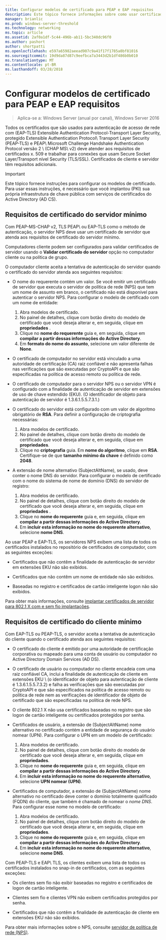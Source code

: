 ```yaml
---
title: Configurar modelos de certificado para PEAP e EAP requisitos
description: Este tópico fornece informações sobre como usar certificados com o servidor de políticas de rede e acesso remoto no Windows Server 2016.
manager: brianlic
ms.prod: windows-server-threshold
ms.technology: networking
ms.topic: article
ms.assetid: 2af0a1df-5c44-496b-ab11-5bc340dc96f0
ms.author: pashort
author: shortpatti
ms.openlocfilehash: e597a65982aeead907c9a41f17f1785a0bf81016
ms.sourcegitcommit: 19d9da87d87c9eefbca7a3443d2b1df486b0b010
ms.translationtype: MT
ms.contentlocale: pt-BR
ms.lasthandoff: 03/28/2018
---
```

# <a name="configure-certificate-templates-for-peap-and-eap-requirements"></a>Configurar modelos de certificado para PEAP e EAP requisitos

>Aplica-se a: Windows Server (anual por canal), Windows Server 2016

Todos os certificados que são usados para autenticação de acesso de rede com \(EAP\-TLS\) Extensible Authentication Protocol\-Transport Layer Security, protegido Extensible Authentication Protocol\ Transport Layer Security \(PEAP\-TLS\) e PEAP\ Microsoft Challenge Handshake Authentication Protocol versão 2 \ (CHAP MS\ v2\) deve atender aos requisitos de certificados x. 509 e trabalhar para conexões que usam Secure Socket Layer/Transport nível Security (TLS/SSL). Certificados de cliente e servidor têm requisitos adicionais.

>[!IMPORTANT]
>Este tópico fornece instruções para configurar os modelos de certificado. Para usar essas instruções, é necessário que você implantou \(PKI\) sua própria infraestrutura de chave pública com serviços de certificados do Active Directory \(AD CS\).

## <a name="minimum-server-certificate-requirements"></a>Requisitos de certificado do servidor mínimo

Com PEAP\-MS\-CHAP v2, TLS PEAP\ ou EAP\-TLS como o método de autenticação, o servidor NPS deve usar um certificado de servidor que atenda aos requisitos de certificado do servidor mínimo. 

Computadores cliente podem ser configurados para validar certificados de servidor usando o **Validar certificado do servidor** opção no computador cliente ou na política de grupo. 

O computador cliente aceita a tentativa de autenticação do servidor quando o certificado do servidor atenda aos seguintes requisitos:

- O nome do requerente contém um valor. Se você emitir um certificado de servidor que executa o servidor de política de rede (NPS) que tem um nome de assunto em branco, o certificado não está disponível para autenticar o servidor NPS. Para configurar o modelo de certificado com um nome de entidade:

    1. Abra modelos de certificado.
    2. No painel de detalhes, clique com botão direito do modelo de certificado que você deseja alterar e, em seguida, clique em **propriedades** .
    3. Clique no **nome do requerente** guia e, em seguida, clique em **compilar a partir dessas informações do Active Directory**.
    4. Em **formato do nome do assunto**, selecione um valor diferente de **None**.

- O certificado de computador no servidor está vinculado a uma autoridade de certificação (CA) raiz confiável e não apresenta falhas nas verificações que são executadas por CryptoAPI e que são especificadas na política de acesso remoto ou política de rede.

- O certificado de computador para o servidor NPS ou o servidor VPN é configurado com a finalidade de autenticação de servidor em extensões de uso de chave estendido (EKU). (O identificador de objeto para autenticação de servidor é 1.3.6.1.5.5.7.3.1.)

- O certificado do servidor está configurado com um valor de algoritmo obrigatório de **RSA**. Para definir a configuração de criptografia necessárias:

    1. Abra modelos de certificado.
    2. No painel de detalhes, clique com botão direito do modelo de certificado que você deseja alterar e, em seguida, clique em **propriedades**.
    3. Clique no **criptografia** guia. Em **nome do algoritmo**, clique em **RSA**. Certifique-se de que **tamanho mínimo da chave** é definido como **2048**.

- A extensão de nome alternativo (SubjectAltName), se usado, deve conter o nome DNS do servidor. Para configurar o modelo de certificado com o nome do sistema de nome de domínio (DNS) do servidor de registro: 

    1. Abra modelos de certificado.
    2. No painel de detalhes, clique com botão direito do modelo de certificado que você deseja alterar e, em seguida, clique em **propriedades** .
    3. Clique no **nome do requerente** guia e, em seguida, clique em **compilar a partir dessas informações do Active Directory**.
    4. Em **incluir esta informação no nome do requerente alternativo**, selecione **nome DNS**.

Ao usar PEAP e EAP-TLS, os servidores NPS exibem uma lista de todos os certificados instalados no repositório de certificados de computador, com as seguintes exceções:

- Certificados que não contêm a finalidade de autenticação de servidor em extensões EKU não são exibidos.

- Certificados que não contêm um nome de entidade não são exibidos.

- Baseadas no registro e certificados de cartão inteligente logon não são exibidos.

Para obter mais informações, consulte [implantar certificados de servidor para 802.1 X com e sem fio implantações](https://technet.microsoft.com/windows-server-docs/networking/core-network-guide/cncg/server-certs/deploy-server-certificates-for-802.1x-wired-and-wireless-deployments).

## <a name="minimum-client-certificate-requirements"></a>Requisitos de certificado do cliente mínimo

Com EAP-TLS ou PEAP-TLS, o servidor aceita a tentativa de autenticação do cliente quando o certificado atenda aos seguintes requisitos:

- O certificado do cliente é emitido por uma autoridade de certificação corporativa ou mapeado para uma conta de usuário ou computador no Active Directory Domain Services \(AD DS\).

- O certificado de usuário ou computador no cliente encadeia com uma raiz confiável CA, inclui a finalidade de autenticação de cliente em extensões EKU \ (o identificador de objeto para autenticação de cliente é 1.3.6.1.5.5.7.3.2\) e falha as verificações que são executadas por CryptoAPI e que são especificados na política de acesso remoto ou política de rede nem as verificações de identificador de objeto de certificado que são especificadas na política de rede NPS.

- O cliente 802.1 X não usa certificados baseadas no registro que são logon de cartão inteligente ou certificados protegidos por senha.

- Certificados de usuário, a extensão de \(SubjectAltName\) nome alternativo no certificado contém a entidade de segurança do usuário nomear \(UPN\). Para configurar o UPN em um modelo de certificado:

    1. Abra modelos de certificado.
    2. No painel de detalhes, clique com botão direito do modelo de certificado que você deseja alterar e, em seguida, clique em **propriedades**.
    3. Clique no **nome do requerente** guia e, em seguida, clique em **compilar a partir dessas informações do Active Directory**.
    4. Em **incluir esta informação no nome do requerente alternativo**, selecione **UPN nomear \(UPN\)**.

- Certificados de computador, a extensão de \(SubjectAltName\) nome alternativo no certificado deve conter o domínio totalmente qualificado \(FQDN\) do cliente, que também é chamado de nomear o *nome DNS*. Para configurar esse nome no modelo de certificado:

    1. Abra modelos de certificado.
    2. No painel de detalhes, clique com botão direito do modelo de certificado que você deseja alterar e, em seguida, clique em **propriedades**.
    3. Clique no **nome do requerente** guia e, em seguida, clique em **compilar a partir dessas informações do Active Directory**.
    4. Em **incluir esta informação no nome do requerente alternativo**, selecione **nome DNS**.

Com PEAP\-TLS e EAP\ TLS, os clientes exibem uma lista de todos os certificados instalados no snap-in de certificados, com as seguintes exceções:

- Os clientes sem fio não exibir baseadas no registro e certificados de logon de cartão inteligente. 

- Clientes sem fio e clientes VPN não exibem certificados protegidos por senha. 

- Certificados que não contêm a finalidade de autenticação de cliente em extensões EKU não são exibidos.


Para obter mais informações sobre o NPS, consulte [servidor de política de rede (NPS)](nps-top.md).
